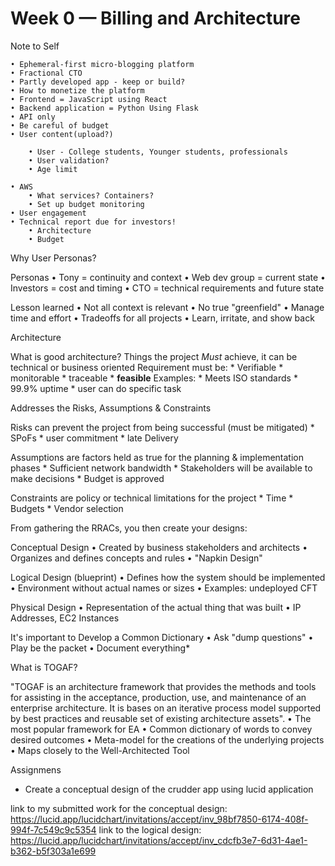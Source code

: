 
# Week 0 — Billing and Architecture

Note to Self

	• Ephemeral-first micro-blogging platform
	• Fractional CTO
	• Partly developed app - keep or build?
	• How to monetize the platform
	• Frontend = JavaScript using React
	• Backend application = Python Using Flask
	• API only
	• Be careful of budget
	• User content(upload?)

		• User - College students, Younger students, professionals
		• User validation?
		• Age limit
		
	• AWS
		• What services? Containers?
		• Set up budget monitoring
	• User engagement
	• Technical report due for investors!
		• Architecture
		• Budget


Why User Personas?

Personas
	• Tony = continuity and context
	• Web dev group = current state
	• Investors = cost and timing 
	• CTO = technical requirements and future state
  
 
 Lesson learned
	• Not all context is relevant
	• No true "greenfield"
	• Manage time and effort
	• Tradeoffs for all projects
	• Learn, irritate, and show back
  
 
 Architecture

What is good architecture?
	Things the project *Must* achieve, it can be technical or business oriented
	Requirement must be:
	   * Verifiable
	   * monitorable
	   * traceable
	   * **feasible**
	Examples:
	   * Meets ISO standards
	   * 99.9% uptime
	   * user can do specific task
	

Addresses the Risks, Assumptions & Constraints

 Risks can prevent the project from being successful (must be mitigated)
     * SPoFs
     * user commitment 
     * late Delivery
     
  Assumptions are factors held as true for the planning & implementation phases
      * Sufficient network bandwidth
      * Stakeholders will be available to make decisions
       * Budget is approved

Constraints are policy or technical limitations for the project
       * Time
       * Budgets
       * Vendor selection

From gathering the RRACs, you then create your designs:

Conceptual Design
	• Created by business stakeholders and architects
	• Organizes and defines concepts and rules
	• "Napkin Design"
	
Logical Design (blueprint)
	• Defines how the system should be implemented
	• Environment without actual names or sizes
	• Examples: undeployed CFT
	
Physical Design
	• Representation of the actual thing that was built
	• IP Addresses, EC2 Instances

It's important to Develop a Common Dictionary
	• Ask "dump questions"
	• Play be the packet
	• Document everything*

What is TOGAF?

"TOGAF is an architecture framework that provides the methods and tools for assisting in the acceptance, production, use, and maintenance of an enterprise architecture. It is bases on an iterative process model supported by best practices and reusable set of existing architecture assets".
	• The most popular framework for EA
	• Common dictionary of words to convey desired outcomes
	• Meta-model for the creations of the underlying projects
	• Maps closely to the Well-Architected Tool

Assignmens
* Create a conceptual design of the crudder app using lucid application

 link to my submitted work for the conceptual design:  https://lucid.app/lucidchart/invitations/accept/inv_98bf7850-6174-408f-994f-7c549c9c5354
 link to the logical design: https://lucid.app/lucidchart/invitations/accept/inv_cdcfb3e7-6d31-4ae1-b362-b5f303a1e699
